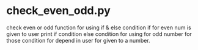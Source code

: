 # check_even_odd.py
check even or odd function 
for using if & else condition
if for even num is given to user print if condition
else condition for using for odd number 
for those condition for depend in user for given to a number.

